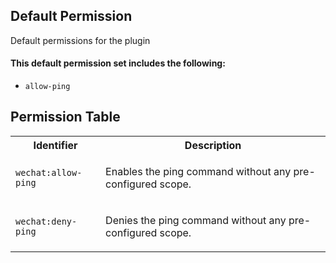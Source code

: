 ## Default Permission

Default permissions for the plugin

#### This default permission set includes the following:

- `allow-ping`

## Permission Table

<table>
<tr>
<th>Identifier</th>
<th>Description</th>
</tr>


<tr>
<td>

`wechat:allow-ping`

</td>
<td>

Enables the ping command without any pre-configured scope.

</td>
</tr>

<tr>
<td>

`wechat:deny-ping`

</td>
<td>

Denies the ping command without any pre-configured scope.

</td>
</tr>
</table>
